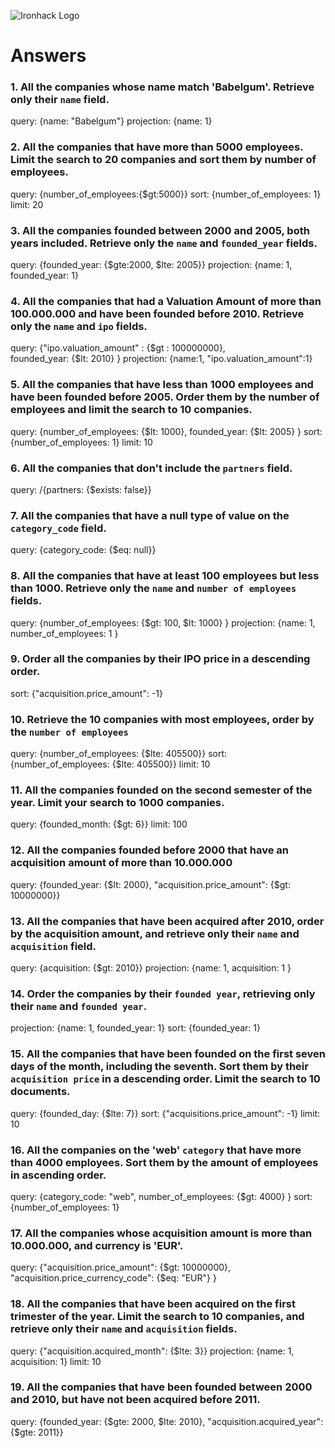 ![Ironhack Logo](https://i.imgur.com/1QgrNNw.png)

# Answers

### 1. All the companies whose name match 'Babelgum'. Retrieve only their `name` field.

<!-- Your Code Goes Here -->
query: {name: "Babelgum"}
projection: {name: 1}


### 2. All the companies that have more than 5000 employees. Limit the search to 20 companies and sort them by **number of employees**.

<!-- Your Code Goes Here -->
query: {number_of_employees:{$gt:5000}}
sort: {number_of_employees: 1}
limit: 20


### 3. All the companies founded between 2000 and 2005, both years included. Retrieve only the `name` and `founded_year` fields.

<!-- Your Code Goes Here -->
query: {founded_year: {$gte:2000, $lte: 2005}}
projection: {name: 1, founded_year: 1}


### 4. All the companies that had a Valuation Amount of more than 100.000.000 and have been founded before 2010. Retrieve only the `name` and `ipo` fields.

<!-- Your Code Goes Here -->
query: {"ipo.valuation_amount" : {$gt : 100000000}, founded_year: {$lt: 2010} }
projection: {name:1, "ipo.valuation_amount":1}


### 5. All the companies that have less than 1000 employees and have been founded before 2005. Order them by the number of employees and limit the search to 10 companies.

<!-- Your Code Goes Here -->

query: {number_of_employees: {$lt: 1000}, founded_year: {$lt: 2005} }
sort: {number_of_employees: 1}
limit: 10


### 6. All the companies that don't include the `partners` field.

<!-- Your Code Goes Here -->
query: /{partners: {$exists: false}}




### 7. All the companies that have a null type of value on the `category_code` field.

<!-- Your Code Goes Here -->
query: {category_code: {$eq: null}}


### 8. All the companies that have at least 100 employees but less than 1000. Retrieve only the `name` and `number of employees` fields.

<!-- Your Code Goes Here -->
query: {number_of_employees: {$gt: 100, $lt: 1000} }
projection: {name: 1, number_of_employees: 1 }

### 9. Order all the companies by their IPO price in a descending order.

<!-- Your Code Goes Here -->

sort: {"acquisition.price_amount": -1}


### 10. Retrieve the 10 companies with most employees, order by the `number of employees`

<!-- Your Code Goes Here -->
query: {number_of_employees: {$lte: 405500}}
sort: {number_of_employees: {$lte: 405500}}
limit: 10

### 11. All the companies founded on the second semester of the year. Limit your search to 1000 companies.

<!-- Your Code Goes Here -->
query: {founded_month: {$gt: 6}}
limit: 100

### 12. All the companies founded before 2000 that have an acquisition amount of more than 10.000.000

<!-- Your Code Goes Here -->
query: {founded_year: {$lt: 2000}, "acquisition.price_amount": {$gt: 10000000}}


### 13. All the companies that have been acquired after 2010, order by the acquisition amount, and retrieve only their `name` and `acquisition` field.

<!-- Your Code Goes Here -->
query: {acquisition: {$gt: 2010}}
projection: {name: 1, acquisition: 1 }

### 14. Order the companies by their `founded year`, retrieving only their `name` and `founded year`.

<!-- Your Code Goes Here -->

projection: {name: 1, founded_year: 1}
sort: {founded_year: 1}


### 15. All the companies that have been founded on the first seven days of the month, including the seventh. Sort them by their `acquisition price` in a descending order. Limit the search to 10 documents.

<!-- Your Code Goes Here -->
query: {founded_day: {$lte: 7}}
sort: {"acquisitions.price_amount": -1}
limit: 10


### 16. All the companies on the 'web' `category` that have more than 4000 employees. Sort them by the amount of employees in ascending order.

<!-- Your Code Goes Here -->
query: {category_code: "web", number_of_employees: {$gt: 4000} }
sort: {number_of_employees: 1}


### 17. All the companies whose acquisition amount is more than 10.000.000, and currency is 'EUR'.

<!-- Your Code Goes Here -->
query: {"acquisition.price_amount": {$gt: 10000000}, "acquisition.price_currency_code": {$eq: "EUR"} }


### 18. All the companies that have been acquired on the first trimester of the year. Limit the search to 10 companies, and retrieve only their `name` and `acquisition` fields.

<!-- Your Code Goes Here -->
query: {"acquisition.acquired_month": {$lte: 3}}
projection: {name: 1, acquisition: 1}
limit: 10

### 19. All the companies that have been founded between 2000 and 2010, but have not been acquired before 2011.

<!-- Your Code Goes Here -->
query: {founded_year: {$gte: 2000, $lte: 2010}, "acquisition.acquired_year": {$gte: 2011}}
